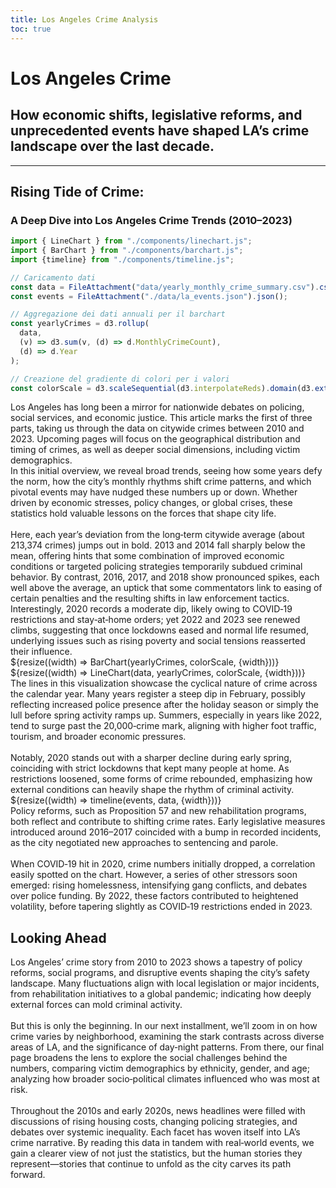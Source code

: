 ```yaml
---
title: Los Angeles Crime Analysis
toc: true
---
```


<!-- CSS Style file reference -->
<link rel="stylesheet" href="style.css">

<div class="hero">
  <h1>Los Angeles Crime</h1>
  <h2>How economic shifts, legislative reforms, and unprecedented events have shaped LA’s crime landscape over the last decade.</h2>
</div>

---

## Rising Tide of Crime: 

### A Deep Dive into Los Angeles Crime Trends (2010–2023)

```js
import { LineChart } from "./components/linechart.js";
import { BarChart } from "./components/barchart.js";
import {timeline} from "./components/timeline.js";
```

```js
// Caricamento dati
const data = FileAttachment("data/yearly_monthly_crime_summary.csv").csv({ typed: true });
const events = FileAttachment("./data/la_events.json").json();
```

```js
// Aggregazione dei dati annuali per il barchart
const yearlyCrimes = d3.rollup(
  data,
  (v) => d3.sum(v, (d) => d.MonthlyCrimeCount),
  (d) => d.Year
);

// Creazione del gradiente di colori per i valori
const colorScale = d3.scaleSequential(d3.interpolateReds).domain(d3.extent([...yearlyCrimes.values()]));
```

<div class="grid grid-cols-1">
Los Angeles has long been a mirror for nationwide debates on policing, social services, and economic justice. This article marks the first of three parts, taking us through the data on citywide crimes between 2010 and 2023. Upcoming pages will focus on the geographical distribution and timing of crimes, as well as deeper social dimensions, including victim demographics.<br>
In this initial overview, we reveal broad trends, seeing how some years defy the norm, how the city’s monthly rhythms shift crime patterns, and which pivotal events may have nudged these numbers up or down. Whether driven by economic stresses, policy changes, or global crises, these statistics hold valuable lessons on the forces that shape city life.<br><br>
Here, each year’s deviation from the long‐term citywide average (about 213,374 crimes) jumps out in bold. 2013 and 2014 fall sharply below the mean, offering hints that some combination of improved economic conditions or targeted policing strategies temporarily subdued criminal behavior. By contrast, 2016, 2017, and 2018 show pronounced spikes, each well above the average, an uptick that some commentators link to easing of certain penalties and the resulting shifts in law enforcement tactics.<br>
Interestingly, 2020 records a moderate dip, likely owing to COVID‐19 restrictions and stay‐at‐home orders; yet 2022 and 2023 see renewed climbs, suggesting that once lockdowns eased and normal life resumed, underlying issues such as rising poverty and social tensions reasserted their influence.
</div>

<div class="grid grid-cols-1">
  <div class="card">
    ${resize((width) => BarChart(yearlyCrimes, colorScale, {width}))}
    ${resize((width) => LineChart(data, yearlyCrimes, colorScale, {width}))}
  </div>
</div>

<div class="grid grid-cols-1">
The lines in this visualization showcase the cyclical nature of crime across the calendar year. Many years register a steep dip in February, possibly reflecting increased police presence after the holiday season or simply the lull before spring activity ramps up. Summers, especially in years like 2022, tend to surge past the 20,000‐crime mark, aligning with higher foot traffic, tourism, and broader economic pressures.<br><br>
Notably, 2020 stands out with a sharper decline during early spring, coinciding with strict lockdowns that kept many people at home. As restrictions loosened, some forms of crime rebounded, emphasizing how external conditions can heavily shape the rhythm of criminal activity.
</div>

<div class="grid grid-cols-1">
  <div class="card">${resize((width) => timeline(events, data, {width}))}</div>
</div>

<div class="grid grid-cols-1">
Policy reforms, such as Proposition 57 and new rehabilitation programs, both reflect and contribute to shifting crime rates. Early legislative measures introduced around 2016–2017 coincided with a bump in recorded incidents, as the city negotiated new approaches to sentencing and parole.<br><br>
When COVID‐19 hit in 2020, crime numbers initially dropped, a correlation easily spotted on the chart. However, a series of other stressors soon emerged: rising homelessness, intensifying gang conflicts, and debates over police funding. By 2022, these factors contributed to heightened volatility, before tapering slightly as COVID‐19 restrictions ended in 2023.
</div>

## Looking Ahead

<div class="grid grid-cols-1">
Los Angeles’ crime story from 2010 to 2023 shows a tapestry of policy reforms, social programs, and disruptive events shaping the city’s safety landscape. Many fluctuations align with local legislation or major incidents, from rehabilitation initiatives to a global pandemic; indicating how deeply external forces can mold criminal activity.<br><br>
But this is only the beginning. In our next installment, we’ll zoom in on how crime varies by neighborhood, examining the stark contrasts across diverse areas of LA, and the significance of day‐night patterns. From there, our final page broadens the lens to explore the social challenges behind the numbers, comparing victim demographics by ethnicity, gender, and age; analyzing how broader socio‐political climates influenced who was most at risk.<br><br>
Throughout the 2010s and early 2020s, news headlines were filled with discussions of rising housing costs, changing policing strategies, and debates over systemic inequality. Each facet has woven itself into LA’s crime narrative. By reading this data in tandem with real‐world events, we gain a clearer view of not just the statistics, but the human stories they represent—stories that continue to unfold as the city carves its path forward.
</div>